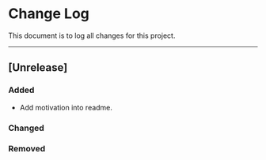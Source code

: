 # Change Log
This document is to log all changes for this project.

--------------------------------------
## [Unrelease]
### Added
- Add motivation into readme.
### Changed

### Removed
